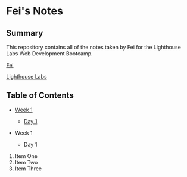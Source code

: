 # Fei's Notes

## Summary 

This repository contains all of the notes taken by Fei for the Lighthouse Labs Web Development Bootcamp.

[Fei](https://github.com/fei-gao/lighthouse-web-notes)

[Lighthouse Labs](https://lighthouselabs.ca/)

## Table of Contents
* [Week 1](/Week_1)
  * [Day 1](/Week_1/Day_1)

* Week 1
  * Day 1

1. Item One 
2. Item Two
3. Item Three

